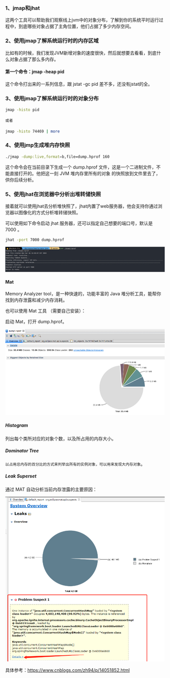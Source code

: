 ### 1、jmap和jhat

这两个工具可以帮助我们观察线上jvm中的对象分布，了解到你的系统平时运行过程中，到底哪些对象占据了主角位置，他们占据了多少内存空间。

### 2、使用jmap了解系统运行时的内存区域

比如有的时候，我们发现JVM新增对象的速度很快，然后就想要去看看，到底什么对象占据了那么多内存。

#### 第一个命令：jmap -heap pid

这个命令打出来的一系列信息，跟 jstat -gc pid 差不多，还没有jstat的全。

### 3、使用jmap了解系统运行时的对象分布

```bash
jmap -histo pid

或者

jmap -histo 74469 | more 
```

### 4、使用jmp生成堆内存快照

```bash
./jmap -dump:live,format=b,file=dump.hprof 160 
```

这个命令会在当前目录下生成一个 dump.hprof 文件，这是一个二进制文件，不能直接打开的。他把这一刻 JVM 堆内存里所有的对象 的快照放到文件里去了，供你后续分析。

### 5、使用jhat在浏览器中分析出堆转储快照

接着就可以使用jhat去分析堆快照了，jhat内置了web服务器，他会支持你通过浏览器以图像化的方式分析堆转储快照。

可以使用如下命令启动 jhat 服务器，还可以指定自己想要的端口号，默认是 7000 。

```bash
jhat -port 7000 dump.hprof
```

![image-20220406154930555](051、动手实验：使用jmap和jhat摸清线上系统的对象分布.assets/image-20220406154930555.png)



#### Mat

Memory Analyzer tool，是一种快速的，功能丰富的 Java 堆分析工具，能帮你找到内存泄露和减少内存消耗。

也可以使用 Mat 工具 （需要自己安装）：

启动 Mat，打开 dump.hprof。

<img src="051、动手实验：使用jmap和jhat摸清线上系统的对象分布.assets/image-20220406155850911.png" alt="image-20220406155850911" style="zoom:70%;" />

##### Histogram

列出每个类所对应的对象个数，以及所占用的内存大小。

##### Dominator Tree

`以占用总内存的百分比的方式来列举出所有的实例对象，可以用来发现大内存对象`。

##### Leak Superset

通过 MAT 自动分析当前内存泄露的主要原因：

<img src="051、动手实验：使用jmap和jhat摸清线上系统的对象分布.assets/image-20220406163012690.png" alt="image-20220406163012690" style="zoom:80%;" />



具体参考：https://www.cnblogs.com/zh94/p/14051852.html

